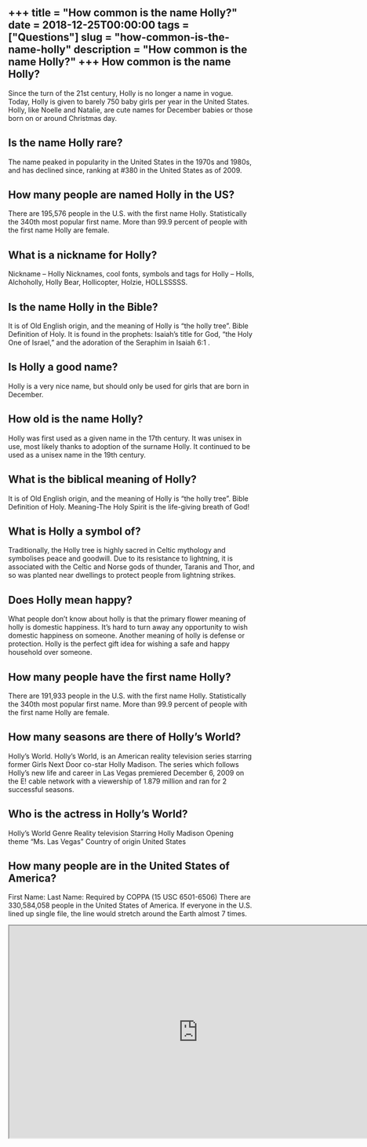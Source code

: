 +++
title = "How common is the name Holly?"
date = 2018-12-25T00:00:00
tags = ["Questions"]
slug = "how-common-is-the-name-holly"
description = "How common is the name Holly?"
+++
How common is the name Holly?
-----------------------------

Since the turn of the 21st century, Holly is no longer a name in vogue. Today, Holly is given to barely 750 baby girls per year in the United States. Holly, like Noelle and Natalie, are cute names for December babies or those born on or around Christmas day.

Is the name Holly rare?
-----------------------

The name peaked in popularity in the United States in the 1970s and 1980s, and has declined since, ranking at #380 in the United States as of 2009.

How many people are named Holly in the US?
------------------------------------------

There are 195,576 people in the U.S. with the first name Holly. Statistically the 340th most popular first name. More than 99.9 percent of people with the first name Holly are female.

What is a nickname for Holly?
-----------------------------

Nickname – Holly Nicknames, cool fonts, symbols and tags for Holly – Holls, Alchoholly, Holly Bear, Hollicopter, Holzie, HOLLSSSSS.

Is the name Holly in the Bible?
-------------------------------

It is of Old English origin, and the meaning of Holly is “the holly tree”. Bible Definition of Holy. It is found in the prophets: Isaiah’s title for God, “the Holy One of Israel,” and the adoration of the Seraphim in Isaiah 6:1 .

Is Holly a good name?
---------------------

Holly is a very nice name, but should only be used for girls that are born in December.

How old is the name Holly?
--------------------------

Holly was first used as a given name in the 17th century. It was unisex in use, most likely thanks to adoption of the surname Holly. It continued to be used as a unisex name in the 19th century.

What is the biblical meaning of Holly?
--------------------------------------

It is of Old English origin, and the meaning of Holly is “the holly tree”. Bible Definition of Holy. Meaning-The Holy Spirit is the life-giving breath of God!

What is Holly a symbol of?
--------------------------

Traditionally, the Holly tree is highly sacred in Celtic mythology and symbolises peace and goodwill. Due to its resistance to lightning, it is associated with the Celtic and Norse gods of thunder, Taranis and Thor, and so was planted near dwellings to protect people from lightning strikes.

Does Holly mean happy?
----------------------

What people don’t know about holly is that the primary flower meaning of holly is domestic happiness. It’s hard to turn away any opportunity to wish domestic happiness on someone. Another meaning of holly is defense or protection. Holly is the perfect gift idea for wishing a safe and happy household over someone.

How many people have the first name Holly?
------------------------------------------

There are 191,933 people in the U.S. with the first name Holly. Statistically the 340th most popular first name. More than 99.9 percent of people with the first name Holly are female.

How many seasons are there of Holly’s World?
--------------------------------------------

Holly’s World. Holly’s World, is an American reality television series starring former Girls Next Door co-star Holly Madison. The series which follows Holly’s new life and career in Las Vegas premiered December 6, 2009 on the E! cable network with a viewership of 1.879 million and ran for 2 successful seasons.

Who is the actress in Holly’s World?
------------------------------------

Holly’s World Genre Reality television Starring Holly Madison Opening theme “Ms. Las Vegas” Country of origin United States

How many people are in the United States of America?
----------------------------------------------------

First Name: Last Name: Required by COPPA (15 USC 6501-6506) There are 330,584,058 people in the United States of America. If everyone in the U.S. lined up single file, the line would stretch around the Earth almost 7 times.

<iframe allow="accelerometer; autoplay; clipboard-write; encrypted-media; gyroscope; picture-in-picture" allowfullscreen="" class="__youtube_prefs__  epyt-is-override  no-lazyload" data-no-lazy="1" data-origheight="433" data-origwidth="770" data-skipgform_ajax_framebjll="" height="433" id="_ytid_95680" loading="lazy" src="https://www.youtube.com/embed/wg1unr6eNpQ?enablejsapi=1&autoplay=0&cc_load_policy=0&cc_lang_pref=&iv_load_policy=1&loop=0&modestbranding=0&rel=1&fs=1&playsinline=0&autohide=2&theme=dark&color=red&controls=1&" title="YouTube player" width="770"></iframe>